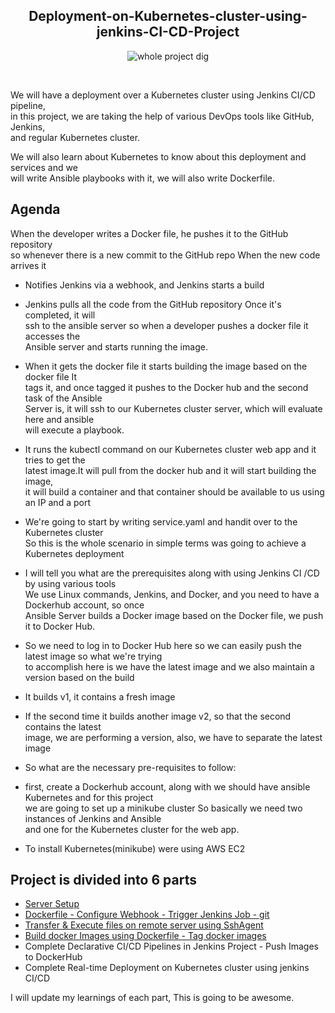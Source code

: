 <div align="center">

## Deployment-on-Kubernetes-cluster-using-jenkins-CI-CD-Project

![whole project dig](https://user-images.githubusercontent.com/58173938/197095134-b902cdaa-6e42-4fa1-878c-4565c1363f90.png)
</div>
<br>



We will have a deployment over a Kubernetes cluster using Jenkins CI/CD pipeline,  <br>
in this project, we are taking the help of various DevOps tools like GitHub, Jenkins,  <br>
and regular Kubernetes cluster.

We will also learn about Kubernetes to know about this deployment and services and we  <br>
will write Ansible playbooks with it, we will also write Dockerfile.

## Agenda 

When the developer writes a Docker file, he pushes it to the GitHub repository  <br>
so whenever there is a new commit to the GitHub repo When the new code arrives it  <br>
 
 - Notifies Jenkins via a webhook, and Jenkins starts a build

 - Jenkins pulls all the code from the GitHub repository Once it's completed, it will <br>
  ssh to the ansible server so when a developer pushes a docker file it accesses the  <br>
  Ansible server and starts running the image.

 - When it gets the docker file it starts building the image based on the docker file It  <br>
  tags it, and once tagged it pushes to the Docker hub and the second task of the Ansible  <br>
  Server is, it will ssh to our Kubernetes cluster server, which will evaluate here and ansible  <br>
  will execute a playbook.

 - It runs the kubectl command on our Kubernetes cluster web app and it tries to get the  <br>
  latest image.It will pull from the docker hub and it will start building the image,   <br>
  it will build a container and that container should be available to us using an IP and a port

 - We're going to start by writing service.yaml and handit over to the Kubernetes cluster <br>
  So this is the whole scenario in simple terms was going to achieve a Kubernetes deployment

 - I will tell you what are the prerequisites along with using Jenkins CI /CD by using various tools  <br>
  We use Linux commands, Jenkins, and Docker, and you need to have a Dockerhub account, so once  <br>
  Ansible Server builds a Docker image based on the Docker file, we push it to Docker Hub.

 - So we need to log in to Docker Hub here so we can easily push the latest image so what we're trying  <br>
  to accomplish here is we have the latest image and we also maintain a version based on the build

 - It builds v1, it contains a fresh image

 - If the second time it builds another image v2, so that the second contains the latest  <br>
  image, we are performing a version, also, we have to separate the latest image

 - So what are the necessary pre-requisites to follow:

 - first, create a Dockerhub account, along with we should have ansible Kubernetes and for this project  <br>
  we are going to set up a minikube cluster So basically we need two instances of Jenkins and Ansible  <br>
  and one for the Kubernetes cluster for the web app.

 - To install Kubernetes(minikube) were using AWS EC2

## Project is divided into 6 parts

- [Server Setup](https://github.com/Krishnamohan-Yerrabilli/Deployment-on-K8s-cluster-using-jenkins-CI-CD/tree/main/Server%20Setup) 
- [Dockerfile - Configure Webhook - Trigger Jenkins Job - git](https://github.com/Krishnamohan-Yerrabilli/Deployment-on-K8s-cluster-using-jenkins-CI-CD/tree/main/Dockerfile%20-%20Configure%20Webhook%20-%20Trigger%20Jenkins%20Job%20-%20git) 
- [Transfer & Execute files on remote server using SshAgent](https://github.com/Krishnamohan-Yerrabilli/Deployment-on-K8s-cluster-using-jenkins-CI-CD/tree/main/Transfer%20%26%20Execute%20files%20on%20remote%20server%20using%20SshAgent)
- [Build docker Images using Dockerfile - Tag docker images](https://github.com/Krishnamohan-Yerrabilli/Deployment-on-K8s-cluster-using-jenkins-CI-CD/tree/main/Build%20docker%20Images%20using%20Dockerfile%20-%20Tag%20docker%20images)
- Complete Declarative CI/CD Pipelines in Jenkins Project - Push Images to DockerHub
- Complete Real-time Deployment on Kubernetes cluster using jenkins CI/CD

I will update my learnings of each part, This is going to be awesome. 
